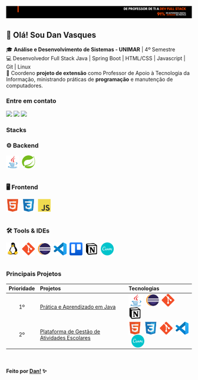 <img src="./assets/image/image/fundo.png">

## 👋 Olá! Sou Dan Vasques <br>

🎓 **Análise e Desenvolvimento de Sistemas - UNIMAR** | 4º Semestre <br>
💻 Desenvolvedor Full Stack Java | Spring Boot | HTML/CSS | Javascript | Git | Linux <br>
📝 Coordeno **projeto de extensão** como Professor de Apoio à Tecnologia da Informação, ministrando práticas de **programação** e manutenção de computadores. <br>

### Entre em contato
<p>  
    <a href="https://danvasquesc.github.io/portfolio-profissional/"><img src="https://img.shields.io/badge/Portfolio-FF4500?style=for-the-badge"></a>
    <a href="https://www.linkedin.com/in/dan-vasques-carvalho"><img src="https://img.shields.io/badge/LinkedIn-FF4500?style=for-the-badge"></a>
    <a href="mailto:dan.vasques@outlook.com.br"><img src="https://img.shields.io/badge/-Email-FF4500?style=for-the-badge"></a>
</p>

### Stacks
### ⚙️ Backend
<div style="display: inline_block">
  <img align="center" alt="Java" height="35" width="35" src="https://raw.githubusercontent.com/devicons/devicon/master/icons/java/java-original.svg">&nbsp;
  <img align="center" alt="SpringBoot" height="35" width="35" src="https://raw.githubusercontent.com/devicons/devicon/master/icons/spring/spring-original.svg">&nbsp;
</div> <br>

### 🖥️ Frontend
<div style="display: inline_block"> 
  <img align="center" alt="HTML5" height="35" width="35" src="https://raw.githubusercontent.com/devicons/devicon/master/icons/html5/html5-original.svg">&nbsp;
  <img align="center" alt="CSS3" height="35" width="35" src="https://raw.githubusercontent.com/devicons/devicon/master/icons/css3/css3-original.svg">&nbsp;
  <img align="center" alt="Javascript" height="35" width="35" src="https://raw.githubusercontent.com/devicons/devicon/master/icons/javascript/javascript-original.svg">&nbsp;
</div> <br>

### 🛠️ Tools & IDEs
<div style="display: inline_block"> 
  <img align="center" alt="Linux" height="35" width="35" src="https://raw.githubusercontent.com/devicons/devicon/master/icons/linux/linux-original.svg">&nbsp;
  <img align="center" alt="Git" height="35" width="35" src="https://raw.githubusercontent.com/devicons/devicon/master/icons/git/git-original.svg">&nbsp;
  <img align="center" alt="Eclipse" height="35" width="35" src="https://raw.githubusercontent.com/devicons/devicon/master/icons/eclipse/eclipse-original.svg">&nbsp;
  <img align="center" alt="Vscode" height="35" width="35" src="https://raw.githubusercontent.com/devicons/devicon/master/icons/vscode/vscode-original.svg">&nbsp;
  <img align="center" alt="Trello" height="35" width="35" src="https://raw.githubusercontent.com/devicons/devicon/master/icons/trello/trello-original.svg">&nbsp;
  <img align="center" alt="Notion" height="35" width="35" src="https://raw.githubusercontent.com/devicons/devicon/master/icons/notion/notion-original.svg">&nbsp;
  <img align="center" alt="Canva" height="35" width="35" src="https://raw.githubusercontent.com/devicons/devicon/master/icons/canva/canva-original.svg">&nbsp;
</div> 

<br>

### Principais Projetos
| Prioridade |    Projetos                                       | Tecnologias                                           |
|   :---:    |     :---                                          |          :---                                   |
|    1º      | [Prática e Aprendizado em Java][2]                | <img align="center" alt="Java" height="35" width="40" src="https://raw.githubusercontent.com/devicons/devicon/master/icons/java/java-original.svg">&nbsp;   <img align="center" alt="Eclipse" height="35" width="35" src="https://raw.githubusercontent.com/devicons/devicon/master/icons/eclipse/eclipse-original.svg">&nbsp;   <img align="center" alt="Git" height="35" width="35" src="https://raw.githubusercontent.com/devicons/devicon/master/icons/git/git-original.svg">&nbsp;   <img align="center" alt="Notion" height="35" width="35" src="https://raw.githubusercontent.com/devicons/devicon/master/icons/notion/notion-original.svg">&nbsp; |
|    2º      | [Plataforma de Gestão de Atividades Escolares][1] |  <img align="center" alt="HTML5" height="35" width="35" src="https://raw.githubusercontent.com/devicons/devicon/master/icons/html5/html5-original.svg">&nbsp; <img align="center" alt="CSS3" height="35" width="35" src="https://raw.githubusercontent.com/devicons/devicon/master/icons/css3/css3-original.svg">&nbsp;   <img align="center" alt="Git" height="35" width="35" src="https://raw.githubusercontent.com/devicons/devicon/master/icons/git/git-original.svg">&nbsp;   <img align="center" alt="Vscode" height="35" width="35" src="https://raw.githubusercontent.com/devicons/devicon/master/icons/vscode/vscode-original.svg">&nbsp;   <img align="center" alt="Canva" height="35" width="35" src="https://raw.githubusercontent.com/devicons/devicon/master/icons/canva/canva-original.svg">&nbsp; | 

[1]: https://github.com/danvasquesc/projeto-plataforma-atividades-escolares
[2]: https://github.com/danvasquesc/exercicios_java

<br>

#### Feito por [Dan!](https://github.com/danvasquesc) ✨
